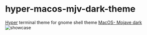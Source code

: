 # hyper-macos-mjv-dark-theme
[Hyper](https://github.com/zeit/hyper) terminal theme for gnome shell theme [MacOS- Mojave dark](https://github.com/paullinuxthemer/Mc-OS-themes)
![showcase](https://raw.githubusercontent.com/jakub-chatrny/hyper-macos-mjv-dark-theme/blob/master/showcase.png)

